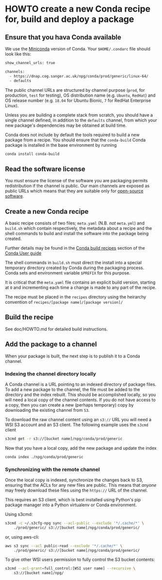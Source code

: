 # HOWTO create a new Conda recipe for, build and deploy a package #


## Ensure that you hava Conda available ##

We use the [Miniconda](https://conda.io/miniconda.html) version of
Conda. Your `$HOME/.condarc` file should look like this:

```bash
show_channel_urls: true

channels:
  - https://dnap.cog.sanger.ac.uk/npg/conda/prod/generic/linux-64/
  - defaults
```

The public channel URLs are structured by channel purpose (`prod`, for
production, `test` for testing), OS distribution name (e.g. `Ubuntu`,
`RedHat`) and OS release number (e.g. `18.04` for Ubuntu Bionic, `7`
for RedHat Enterprise Linux).

Unless you are building a complete stack from scratch, you should have
a single channel defined, in addition to the `defaults` channel, from
which your new package's dependencies may be obtained at build time.

Conda does not include by default the tools required to build a new
package from a recipe. You should ensure that the `conda-build` Conda
package is installed in the base environment by running

```bash
conda install conda-build
```

## Read the software license ##

You *must* ensure the license of the software you are packaging
permits redistribution if the channel is public. Our main channels are
exposed as public URLs which means that they are suitable only for
[open-source software](https://en.wikipedia.org/wiki/Open-source_software).


## Create a new Conda recipe ##

A basic recipe consists of two files; `meta.yaml` (N.B. *not*
`meta.yml`) and `build.sh` which contain respectively, the metadata
about a recipe and the shell commands to build and install the
software into the package being created.

Further details may be found in the
[Conda build recipes](https://conda.io/docs/user-guide/tasks/build-packages/recipe.html)
section of the
[Conda User guide](https://conda.io/docs/user-guide/index.html)

The shell commands in `build.sh` must direct the install into a
special temporary directory created by Conda during the packaging
process. Conda sets and environment variable `$PREFIX` for this
purpose.

It is critical that the `meta.yaml` file contains an explicit build
version, starting at `0` and incrementing each time a change is made
to any part of the recipe.

The recipe must be placed in the `recipes` directory using the
heirarchy convention of `recipes/[package name]/[package version]/`


## Build the recipe ##

See doc/HOWTO.md for detailed build instructions.

## Add the package to a channel ##

When your package is built, the next step is to publish it to a Conda
channel.

### Indexing the channel directory locally ###

A Conda channel is a URL pointing to an indexed directory of package
files. To add a new package to the channel, the file must be added to
the directory and the index rebuilt. This should be accomplished
locally, so you will need a local copy of the channel contents. If you
do not have access to a copy, then you can create a new (perhaps
temporary) copy by downloading the existing channel from `S3`.

To download the raw channel content using an `s3://` URL you will need
a WSI S3 account and an S3 client. The following example uses the
`s3cmd` client


```bash
s3cmd get -r s3://[bucket name]/npg/conda/prod/generic

```

Now that you have a local copy, add the new package and update the
index

```bash
conda index ./npg/conda/prod/generic
```

### Synchronizing with the remote channel ###

Once the local copy is indexed, synchronize the changes back to S3,
ensuring that the ACLs for any new files are public. This means that
*anyone* may freely download these files using the `https://` URL of
the channel.

This requires an S3 client, which is best installed using Python's pip
package manager into a Python virtualenv or Conda environment.

Using s3cmd:

```bash
s3cmd -c ~/.s3cfg-npg sync --acl-public --exclude '*/.cache/*' \
    ./prod/generic/ s3://[bucket name]/npg/conda/prod/generic/
```

or, using aws-cli:

```bash
aws s3 sync --acl public-read --exclude '*/.cache/*' \
    ./prod/generic/ s3://[bucket name]/npg/conda/prod/generic/
```

To give other WSI users permission to fully control the S3 bucket
contents:

```bash
s3cmd --acl-grant=full_control:[WSI user name] --recursive \
    s3://[bucket name]/npg/
```
